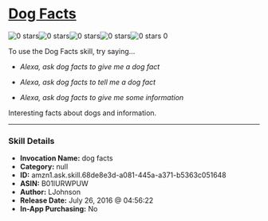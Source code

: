 # [Dog Facts](http://alexa.amazon.com/#skills/amzn1.ask.skill.68de8e3d-a081-445a-a371-b5363c051648)
![0 stars](../../images/ic_star_border_black_18dp_1x.png)![0 stars](../../images/ic_star_border_black_18dp_1x.png)![0 stars](../../images/ic_star_border_black_18dp_1x.png)![0 stars](../../images/ic_star_border_black_18dp_1x.png)![0 stars](../../images/ic_star_border_black_18dp_1x.png) 0

To use the Dog Facts skill, try saying...

* *Alexa, ask dog facts to give me a dog fact*

* *Alexa, ask dog facts to tell me a dog fact*

* *Alexa, ask dog facts to give me some information*

Interesting facts about dogs and information.

***

### Skill Details

* **Invocation Name:** dog facts
* **Category:** null
* **ID:** amzn1.ask.skill.68de8e3d-a081-445a-a371-b5363c051648
* **ASIN:** B01IURWPUW
* **Author:** LJohnson
* **Release Date:** July 26, 2016 @ 04:56:22
* **In-App Purchasing:** No
